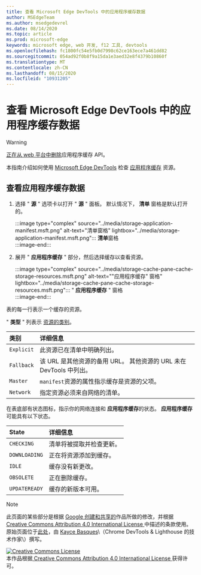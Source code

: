 ```yaml
---
title: 查看 Microsoft Edge DevTools 中的应用程序缓存数据
author: MSEdgeTeam
ms.author: msedgedevrel
ms.date: 08/14/2020
ms.topic: article
ms.prod: microsoft-edge
keywords: microsoft edge, web 开发, f12 工具, devtools
ms.openlocfilehash: fc1800fc54e5fb0d7998c62ce163ece7a461dd82
ms.sourcegitcommit: 054ad92f0b8f9a15da1e3aed32e8f4379b10860f
ms.translationtype: MT
ms.contentlocale: zh-CN
ms.lasthandoff: 08/15/2020
ms.locfileid: "10931205"
---
```

<!-- Copyright Kayce Basques 

   Licensed under the Apache License, Version 2.0 (the "License");
   you may not use this file except in compliance with the License.
   You may obtain a copy of the License at

       https://www.apache.org/licenses/LICENSE-2.0

   Unless required by applicable law or agreed to in writing, software
   distributed under the License is distributed on an "AS IS" BASIS,
   WITHOUT WARRANTIES OR CONDITIONS OF ANY KIND, either express or implied.
   See the License for the specific language governing permissions and
   limitations under the License.  -->  

# 查看 Microsoft Edge DevTools 中的应用程序缓存数据  

> [!WARNING]
> [正在从 web 平台中删除][HTMLStandardOfflineWebApplications]应用程序缓存 API。  

本指南介绍如何使用 [Microsoft Edge DevTools][MicrosoftEdgeDevTools] 检查 [应用程序缓存][MDNWebAPIsWindowApplicationCache] 资源。  

## 查看应用程序缓存数据  

1.  选择 " **源** " 选项卡以打开 " **源** " 面板。  默认情况下， **清单** 窗格是默认打开的。  
    
    :::image type="complex" source="../media/storage-application-manifest.msft.png" alt-text="清单窗格" lightbox="../media/storage-application-manifest.msft.png":::
       **清单**窗格  
    :::image-end:::  

1.  展开 " **应用程序缓存** " 部分，然后选择缓存以查看资源。  
    
    :::image type="complex" source="../media/storage-cache-pane-cache-storage-resources.msft.png" alt-text=""应用程序缓存" 窗格" lightbox="../media/storage-cache-pane-cache-storage-resources.msft.png":::
       " **应用程序缓存** " 窗格  
    :::image-end:::  

表的每一行表示一个缓存的资源。  

" **类型** " 列表示 [资源的类别][MDNHTMLResourcesInAnApplicationCache]。  

| 类别 | 详细信息 |  
|:--- |:--- |  
| `Explicit` | 此资源已在清单中明确列出。 |  
| `Fallback` | 该 URL 是其他资源的备用 URL。  其他资源的 URL 未在 DevTools 中列出。 |  
| `Master` | `manifest`资源的属性指示缓存是资源的父项。 |  
| `Network` | 指定资源必须来自网络的清单。 |  

<!--todo:  replace "Master" phrasing if possible.  -->  

在表底部有状态图标，指示你的网络连接和 **应用程序缓存**的状态。  **应用程序缓存**可能具有以下状态。  

| State | 详细信息 |  
|:--- |:--- |  
| `CHECKING` | 清单将被提取并检查更新。 |  
| `DOWNLOADING` | 正在将资源添加到缓存。 |  
| `IDLE` | 缓存没有新更改。 |  
| `OBSOLETE` | 正在删除缓存。 |  
| `UPDATEREADY` |  缓存的新版本可用。 |  

<!-- links -->  

[MicrosoftEdgeDevTools]: ../../devtools-guide-chromium.md "Microsoft Edge (Chromium) 开发工具 |Microsoft 文档"  

[HTMLStandardOfflineWebApplications]: https://html.spec.whatwg.org/multipage/offline.html#offline "脱机 Web 应用程序-HTML 标准"  

[MDNHTMLResourcesInAnApplicationCache]: https://developer.mozilla.org/docs/Web/HTML/Using_the_application_cache#Resources_in_an_application_cache "应用程序缓存中的资源 |MDN"  
[MDNWebAPIsWindowApplicationCache]: https://developer.mozilla.org/docs/Web/API/Window/applicationCache "ApplicationCache-Web Api |MDN"  

> [!NOTE]
> 此页面的某些部分是根据 [Google 创建和共享的][GoogleSitePolicies]作品所做的修改，并根据[ Creative Commons Attribution 4.0 International License ][CCA4IL]中描述的条款使用。  
> 原始页面位于[此处](https://developers.google.com/web/tools/chrome-devtools/storage/applicationcache)，由 [Kayce Basques][KayceBasques]\（Chrome DevTools \& Lighthouse 的技术作家\）撰写。  

[![Creative Commons License][CCby4Image]][CCA4IL]  
本作品根据[ Creative Commons Attribution 4.0 International License ][CCA4IL]获得许可。  

[CCA4IL]: https://creativecommons.org/licenses/by/4.0  
[CCby4Image]: https://i.creativecommons.org/l/by/4.0/88x31.png  
[GoogleSitePolicies]: https://developers.google.com/terms/site-policies  
[KayceBasques]: https://developers.google.com/web/resources/contributors/kaycebasques  

